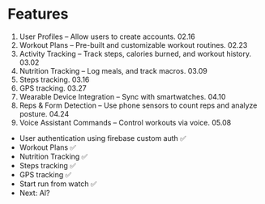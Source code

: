 # Features
1. User Profiles – Allow users to create accounts. 02.16
2. Workout Plans – Pre-built and customizable workout routines. 02.23
3. Activity Tracking – Track steps, calories burned, and workout history. 03.02
4. Nutrition Tracking – Log meals, and track macros. 03.09
5. Steps tracking. 03.16
6. GPS tracking. 03.27
7. Wearable Device Integration – Sync with smartwatches. 04.10
8. Reps & Form Detection – Use phone sensors to count reps and analyze posture. 04.24
9. Voice Assistant Commands – Control workouts via voice. 05.08

- User authentication using firebase custom auth ✅
- Workout Plans ✅
- Nutrition Tracking ✅
- Steps tracking ✅
- GPS tracking ✅
- Start run from watch ✅
- Next: AI?
